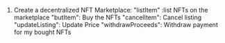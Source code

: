 1. Create a decentralized NFT Marketplace:
   "listItem" :list NFTs on the marketplace
   "butItem": Buy the NFTs
   "cancelItem": Cancel listing
   "updateListing": Update Price
   "withdrawProceeds": Withdraw payment for my bought NFTs
